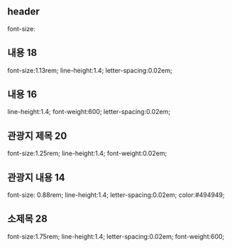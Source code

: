 ## header
font-size:
## 내용 18
font-size:1.13rem; line-height:1.4; letter-spacing:0.02em;
## 내용 16
line-height:1.4; font-weight:600; letter-spacing:0.02em;
## 관광지 제목 20
font-size:1.25rem; line-height:1.4; font-weight:0.02em;
## 관광지 내용 14 
font-size: 0.88rem; line-height:1.4; letter-spacing:0.02em; color:#494949;
## 소제목 28
font-size:1.75rem; line-height:1.4; letter-spacing:0.02em; font-weight:600;